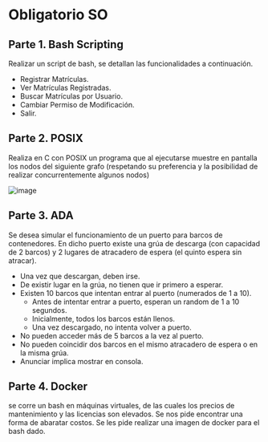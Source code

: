 # Obligatorio SO
## Parte 1. Bash Scripting
Realizar un script de bash, se detallan las funcionalidades a continuación.
- Registrar Matrículas.
- Ver Matrículas Registradas.
- Buscar Matrículas por Usuario.
- Cambiar Permiso de Modificación.
- Salir.

## Parte 2. POSIX
Realiza en C con POSIX un programa que al ejecutarse muestre en pantalla los nodos del
siguiente grafo (respetando su preferencia y la posibilidad de realizar concurrentemente
algunos nodos)

![image](https://user-images.githubusercontent.com/100039777/208145313-e9feecee-1bea-4a53-9e7b-5103eb12e101.png)

## Parte 3. ADA
Se desea simular el funcionamiento de un puerto para barcos de contenedores.
En dicho puerto existe una grúa de descarga (con capacidad de 2 barcos) y 2 lugares de
atracadero de espera (el quinto espera sin atracar).

- Una vez que descargan, deben irse.
- De existir lugar en la grúa, no tienen que ir primero a esperar.
- Existen 10 barcos que intentan entrar al puerto (numerados de 1 a 10).
  - Antes de intentar entrar a puerto, esperan un random de 1 a 10 segundos.
  - Inicialmente, todos los barcos están llenos.
  - Una vez descargado, no intenta volver a puerto.
- No pueden acceder más de 5 barcos a la vez al puerto.
- No pueden coincidir dos barcos en el mismo atracadero de espera o en la misma grúa.
- Anunciar implica mostrar en consola.

## Parte 4. Docker
se corre un bash en máquinas virtuales, de las cuales los precios de mantenimiento y las licencias son elevados.
Se nos pide encontrar una forma de abaratar costos.
Se les pide realizar una imagen de docker para el bash dado.
